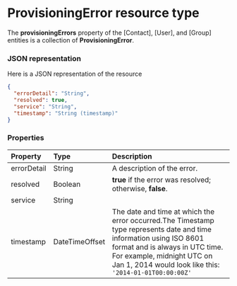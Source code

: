 # ProvisioningError resource type

The **provisioningErrors** property of the [Contact], [User], and [Group] entities is a collection of **ProvisioningError**.

### JSON representation

Here is a JSON representation of the resource

<!-- {
  "blockType": "resource",
  "optionalProperties": [

  ],
  "@odata.type": "microsoft.graph.ProvisioningError"
}-->

```json
{
  "errorDetail": "String",
  "resolved": true,
  "service": "String",
  "timestamp": "String (timestamp)"
}

```
### Properties
| Property	   | Type	|Description|
|:---------------|:--------|:----------|
|errorDetail|String|A description of the error.|
|resolved|Boolean|                **true** if the error was resolved; otherwise, **false**.            |
|service|String||
|timestamp|DateTimeOffset|The date and time at which the error occurred.The Timestamp type represents date and time information using ISO 8601 format and is always in UTC time. For example, midnight UTC on Jan 1, 2014 would look like this: `'2014-01-01T00:00:00Z'`|

<!-- uuid: 855df54a-41ba-44a3-b745-42f464c9fb01
2015-10-16 22:29:35 UTC -->
<!-- {
  "type": "#page.annotation",
  "description": "ProvisioningError resource",
  "keywords": "",
  "section": "documentation",
  "tocPath": ""
}-->